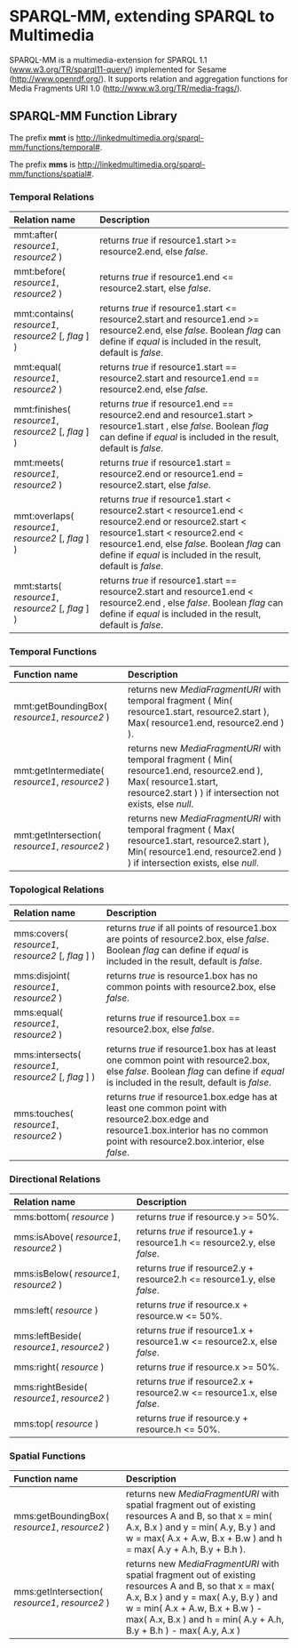 # SPARQL-MM, extending SPARQL to Multimedia

SPARQL-MM is a multimedia-extension for SPARQL 1.1 (www.w3.org/TR/sparql11-query/‎) implemented for Sesame (http://www.openrdf.org/).
It supports relation and aggregation functions for Media Fragments URI 1.0 (http://www.w3.org/TR/media-frags/).

## SPARQL-MM Function Library

The prefix **mmt** is <http://linkedmultimedia.org/sparql-mm/functions/temporal#>.

The prefix **mms** is <http://linkedmultimedia.org/sparql-mm/functions/spatial#>.

### Temporal Relations

| Relation name | Description |
| :------------ |:------------|
| mmt:after( *resource1*, *resource2* ) | returns *true* if resource1.start >= resource2.end, else *false*. |
| mmt:before( *resource1*, *resource2* ) | returns *true* if resource1.end <= resource2.start, else *false*. |
| mmt:contains( *resource1*, *resource2* [, *flag* ] ) | returns *true* if resource1.start <= resource2.start and resource1.end >= resource2.end, else *false*. Boolean *flag* can define if *equal* is included in the result, default is *false*. |
| mmt:equal( *resource1*, *resource2* ) | returns *true* if resource1.start == resource2.start and resource1.end == resource2.end, else *false*. |
| mmt:finishes( *resource1*, *resource2* [, *flag* ]  ) | returns *true* if resource1.end == resource2.end and resource1.start > resource1.start , else *false*. Boolean *flag* can define if *equal* is included in the result, default is *false*. |
| mmt:meets( *resource1*, *resource2* ) | returns *true* if resource1.start = resource2.end or resource1.end = resource2.start, else *false*. |
| mmt:overlaps( *resource1*, *resource2* [, *flag* ] ) | returns *true* if resource1.start < resource2.start < resource1.end < resource2.end or resource2.start < resource1.start < resource2.end < resource1.end, else *false*. Boolean *flag* can define if *equal* is included in the result, default is *false*. |
| mmt:starts( *resource1*, *resource2* [, *flag* ]  ) | returns *true* if resource1.start == resource2.start and resource1.end < resource2.end , else *false*. Boolean *flag* can define if *equal* is included in the result, default is *false*. |

### Temporal Functions

| Function name | Description |
| :------------ |:------------|
| mmt:getBoundingBox( *resource1*, *resource2* ) | returns new *MediaFragmentURI* with temporal fragment ( Min( resource1.start, resource2.start ), Max( resource1.end, resource2.end ) ). |
| mmt:getIntermediate( *resource1*, *resource2* ) | returns new *MediaFragmentURI* with temporal fragment ( Min( resource1.end, resource2.end ), Max( resource1.start, resource2.start ) ) if intersection not exists, else *null*. |
| mmt:getIntersection( *resource1*, *resource2* ) | returns new *MediaFragmentURI* with temporal fragment ( Max( resource1.start, resource2.start ), Min( resource1.end, resource2.end ) ) if intersection exists, else *null*. |

### Topological Relations

| Relation name | Description |
| :------------ |:------------|
| mms:covers( *resource1*, *resource2* [, *flag* ] ) | returns *true* if all points of resource1.box are points of resource2.box, else *false*. Boolean *flag* can define if *equal* is included in the result, default is *false*. |
| mms:disjoint( *resource1*, *resource2* ) | returns *true* is resource1.box has no common points with resource2.box, else *false*.  |
| mms:equal( *resource1*, *resource2* ) | returns *true* if resource1.box == resource2.box, else *false*. |
| mms:intersects( *resource1*, *resource2* [, *flag* ] ) | returns *true* if resource1.box has at least one common point with resource2.box, else *false*. Boolean *flag* can define if *equal* is included in the result, default is *false*. |
| mms:touches( *resource1*, *resource2* ) | returns *true* if resource1.box.edge has at least one common point with resource2.box.edge and resource1.box.interior has no common point with resource2.box.interior, else *false*. |

### Directional Relations

| Relation name | Description |
| :------------ |:------------|
| mms:bottom( *resource* ) | returns *true* if resource.y >= 50%. |
| mms:isAbove( *resource1*, *resource2* ) | returns *true* if resource1.y + resource1.h <= resource2.y, else *false*. |
| mms:isBelow( *resource1*, *resource2* ) | returns *true* if resource2.y + resource2.h <= resource1.y, else *false*. |
| mms:left( *resource* ) | returns *true* if resource.x + resource.w <= 50%. |
| mms:leftBeside( *resource1*, *resource2* ) | returns *true* if resource1.x + resource1.w <= resource2.x, else *false*. |
| mms:right( *resource* ) | returns *true* if resource.x >= 50%. |
| mms:rightBeside( *resource1*, *resource2* ) | returns *true* if resource2.x + resource2.w <= resource1.x, else *false*. |
| mms:top( *resource* ) | returns *true* if resource.y + resource.h <= 50%. |

### Spatial Functions

| Function name | Description |
| :------------ |:------------|
| mms:getBoundingBox( *resource1*, *resource2* ) | returns new *MediaFragmentURI* with spatial fragment out of existing resources A and B, so that x = min( A.x, B.x ) and y = min( A.y, B.y ) and w = max( A.x + A.w, B.x + B.w ) and h = max( A.y + A.h, B.y + B.h ). |
| mms:getIntersection( *resource1*, *resource2* ) | returns new *MediaFragmentURI* with spatial fragment out of existing resources A and B, so that x = max( A.x, B.x ) and y = max( A.y, B.y ) and w = min( A.x + A.w, B.x + B.w ) - max( A.x, B.x ) and h = min( A.y + A.h, B.y + B.h ) - max( A.y, A.x ) |